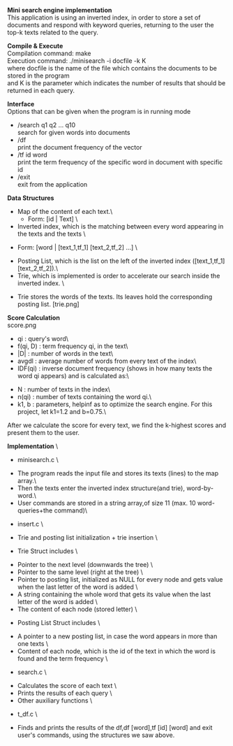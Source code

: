 **Mini search engine implementation** \
This application is using an inverted index, in order to store a set of documents and respond with keyword queries, returning to the user the top-k texts related to the query. 


**Compile & Execute** \
Compilation command: make \
Execution command: ./minisearch -i docfile -k K \
where docfile is the name of the file which contains the documents to be stored in the program \
and K is the parameter which indicates the number of results that should be returned in each query.

**Interface** \
Options that can be given when the program is in running mode
- /search q1 q2 ... q10 \
    search for given words into documents 
- /df \
    print the document frequency of the vector 
- /tf id word \
    print the term frequency of the specific word in document with specific id 
- /exit \
    exit from the application 

**Data Structures** 
- Map of the content of each text.\
    * Form: [id | Text] \
- Inverted index, which is the matching between every word appearing in the texts and the texts \
* Form: [word | [text_1,tf_1] [text_2,tf_2] ...] \
- Posting List, which is the list on the left of the inverted index ([text_1,tf_1] [text_2,tf_2]).\
- Trie, which is implemented is order to accelerate our search inside the inverted index. \
* Trie stores the words of the texts. Its leaves hold the corresponding posting list. [trie.png]

**Score Calculation** \
score.png
- qi : query's word\
- f(qi, D) : term frequency qi, in the text\
- |D| : number of words in the text\
- avgdl : average number of words from every text of the index\
- IDF(qi) : inverse document frequency (shows in how many texts the word qi appears) and is calculated as:\
* N : number of texts in the index\
* n(qi) : number of texts containing the word qi.\
* k1, b : parameters, helpinf as to optimize the search engine. For this project, let k1=1.2 and b=0.75.\

After we calculate the score for every text, we find the k-highest scores and present them to the user.

**Implementation** \
- minisearch.c \
* The program reads the input file and stores its texts (lines) to the map array.\
* Then the texts enter the inverted index structure(and trie), word-by-word.\
* User commands are stored in a string array,of size 11 (max. 10 word-queries+the command)\
- insert.c \
* Trie and posting list initialization + trie insertion \
- Trie Struct includes \
* Pointer to the next level (downwards the tree) \
* Pointer to the same level (right at the tree) \
* Pointer to posting list, initialized as NULL for every node and gets value when the last letter of the word is added \
* A string containing the whole word that gets its value when the last letter of the word is added \
* The content of each node (stored letter) \
- Posting List Struct includes \
* A pointer to a new posting list, in case the word appears in more than one texts \
* Content of each node, which is the id of the text in which the word is found and the term frequency \
- search.c \
* Calculates the score of each text \
* Prints the results of each query \
* Other auxiliary functions \
- t_df.c \
* Finds and prints the results of the df,df [word],tf [id] [word] and exit user's commands, using the structures we saw above.
